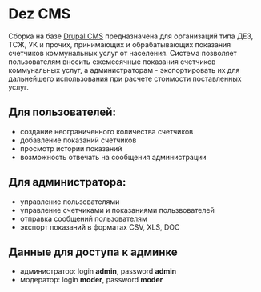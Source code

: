 # Dez CMS

Сборка на базе [Drupal CMS](http://drupal.org) предназначена для организаций типа ДЕЗ, ТСЖ, УК и прочих, принимающих и обрабатывающих показания счетчиков коммунальных услуг от населения. Система позволяет пользователям вносить ежемесячные показания счетчиков коммунальных услуг, а администраторам - экспортировать их для дальнейшего использования при расчете стоимости поставленных услуг.

## Для пользователей:
* создание неограниченного количества счетчиков
* добавление показаний счетчиков
* просмотр истории показаний
* возможность отвечать на сообщения администрации

## Для администратора:
* управление пользователями
* управление счетчиками и показаниями пользвователей
* отправка сообщений пользователям
* экспорт показаний в форматах CSV, XLS, DOC

## Данные для доступа к админке
* администратор: login **admin**, password **admin**
* модератор: login **moder**, password **moder** 